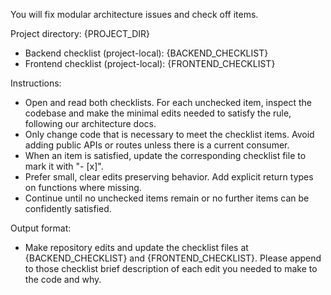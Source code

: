 You will fix modular architecture issues and check off items.

Project directory: {PROJECT_DIR}
- Backend checklist (project-local): {BACKEND_CHECKLIST}
- Frontend checklist (project-local): {FRONTEND_CHECKLIST}

Instructions:
- Open and read both checklists. For each unchecked item, inspect the codebase and make the minimal edits needed to satisfy the rule, following our architecture docs.
- Only change code that is necessary to meet the checklist items. Avoid adding public APIs or routes unless there is a current consumer.
- When an item is satisfied, update the corresponding checklist file to mark it with "- [x]".
- Prefer small, clear edits preserving behavior. Add explicit return types on functions where missing.
- Continue until no unchecked items remain or no further items can be confidently satisfied.

Output format:
- Make repository edits and update the checklist files at {BACKEND_CHECKLIST} and {FRONTEND_CHECKLIST}. Please append to those checklist brief description of each edit you needed to make to the code and why.

